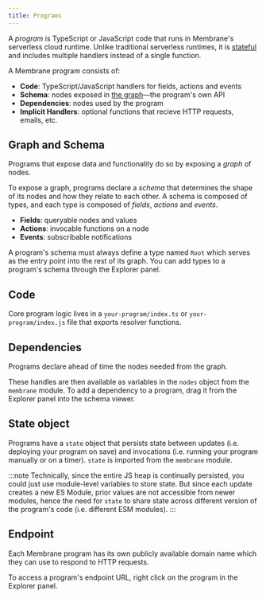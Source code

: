 ```yaml
---
title: Programs
---
```


A _program_ is TypeScript or JavaScript code that runs in Membrane's serverless cloud runtime. Unlike traditional serverless runtimes, it is [stateful](/features/state/) and includes multiple handlers instead of a single function.

A Membrane program consists of:

- **Code**: TypeScript/JavaScript handlers for fields, actions and events
- **Schema**: nodes exposed in [the graph](/concepts/the-graph)—the program's own API
- **Dependencies**: nodes used by the program
- **Implicit Handlers**: optional functions that recieve HTTP requests, emails, etc.

## Graph and Schema

Programs that expose data and functionality do so by exposing a _graph_ of nodes.

To expose a graph, programs declare a _schema_ that determines the shape of its nodes and how they relate to each other. A schema is composed of types, and each type is composed of _fields_, _actions_ and _events_.

- **Fields**: queryable nodes and values
- **Actions**: invocable functions on a node
- **Events**: subscribable notifications

A program's schema must always define a type named `Root` which serves as the entry point into the rest of its graph. You can add types to a program's schema through the Explorer panel.

<!-- TODO: video of adding a type -->

## Code

Core program logic lives in a `your-program/index.ts` or `your-program/index.js` file that exports resolver functions.

## Dependencies

Programs declare ahead of time the nodes needed from the graph.

These handles are then available as variables in the `nodes` object from the `membrane` module. To add a dependency to a program, drag it from the Explorer panel into the schema viewer.

<!-- TODO: video of adding a dependency -->

## State object

Programs have a `state` object that persists state between updates (i.e. deploying your program on save) and invocations (i.e. running your program manually or on a timer). `state` is imported from the `membrane` module.

:::note
Technically, since the entire JS heap is continually persisted, you could just use module-level variables to store
state. But since each update creates a new ES Module, prior values are not accessible from newer modules, hence the need
for `state` to share state across different version of the program's code (i.e. different ESM modules).
:::

## Endpoint

Each Membrane program has its own publicly available domain name which they can use to respond to HTTP requests.

To access a program's endpoint URL, right click on the program in the Explorer panel.

<!-- TODO: video of accessing the endpoint URL -->

<!-- TODO: uncomment and expand section when Chrome extension is re-deployed -->
<!-- ## Expressions

Programs can declare that they recognize certain text expressions and are able to turn them into corresponding node
handles.

This is what allows the browser plugin to scan a web page and find the corresponding handles. -->
